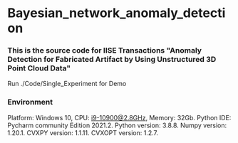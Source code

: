 # Bayesian_network_anomaly_detection
### This is the source code for IISE Transactions "Anomaly Detection for Fabricated Artifact by Using Unstructured 3D Point Cloud Data"
Run ./Code/Single_Experiment for Demo
### Environment
Platform: Windows 10, CPU: i9-10900@2.8GHz, Memory: 32Gb. Python IDE: Pycharm community Edition 2021.2. Python version: 3.8.8. Numpy version: 1.20.1. CVXPY version: 1.1.11. CVXOPT version: 1.2.7.
